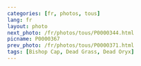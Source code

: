 ```yaml
---
categories: [fr, photos, tous]
lang: fr
layout: photo
next_photo: /fr/photos/tous/P0000344.html
picname: P0000367
prev_photo: /fr/photos/tous/P0000371.html
tags: [Bishop Cap, Dead Grass, Dead Oryx]
---
```

